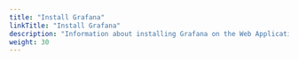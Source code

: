 ```yaml
---
title: "Install Grafana"
linkTitle: "Install Grafana"
description: "Information about installing Grafana on the Web Application Server."
weight: 30
---
```


